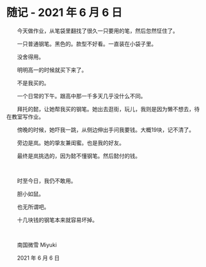 # 随记 - 2021 年 6 月 6 日

　　今天做作业，从笔袋里翻找了很久一只要用的笔，然后忽然怔住了。

　　一只普通钢笔。黑色的。款型不好看。一直装在小袋子里。

　　没舍得用。

　　明明高一的时候就买下来了。

　　不是我买的。

　　一个日常的下午。跟高中那一千多天几乎没什么不同。

　　拜托的懿，让她帮我买的钢笔。她出去逛街，玩儿，我则是因为懒不想去，待在教室写作业。

　　傍晚的时候，她吓我一跳，从侧边伸出手问我要钱。大概19块，记不清了。

　　旁边是岚。她的挚友兼闺蜜。也是我的好友。

　　最终是岚挑选的，因为懿不懂钢笔。然后懿付的钱。

<br />

　　时至今日，我仍不敢用。

　　胆小如鼠。

　　也无所谓吧。

　　十几块钱的钢笔本来就容易坏掉。

<br />

　　南国微雪 Miyuki

　　2021 年 6 月 6 日